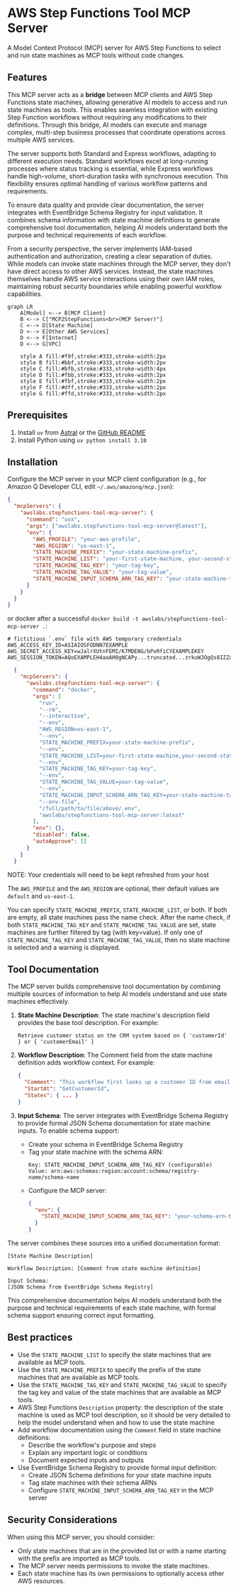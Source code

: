 # AWS Step Functions Tool MCP Server

A Model Context Protocol (MCP) server for AWS Step Functions to select and run state machines as MCP tools without code changes.

## Features

This MCP server acts as a **bridge** between MCP clients and AWS Step Functions state machines, allowing generative AI models to access and run state machines as tools. This enables seamless integration with existing Step Function workflows without requiring any modifications to their definitions. Through this bridge, AI models can execute and manage complex, multi-step business processes that coordinate operations across multiple AWS services.

The server supports both Standard and Express workflows, adapting to different execution needs. Standard workflows excel at long-running processes where status tracking is essential, while Express workflows handle high-volume, short-duration tasks with synchronous execution. This flexibility ensures optimal handling of various workflow patterns and requirements.

To ensure data quality and provide clear documentation, the server integrates with EventBridge Schema Registry for input validation. It combines schema information with state machine definitions to generate comprehensive tool documentation, helping AI models understand both the purpose and technical requirements of each workflow.

From a security perspective, the server implements IAM-based authentication and authorization, creating a clear separation of duties. While models can invoke state machines through the MCP server, they don't have direct access to other AWS services. Instead, the state machines themselves handle AWS service interactions using their own IAM roles, maintaining robust security boundaries while enabling powerful workflow capabilities.

```mermaid
graph LR
    A[Model] <--> B[MCP Client]
    B <--> C["MCP2StepFunctions<br>(MCP Server)"]
    C <--> D[State Machine]
    D <--> E[Other AWS Services]
    D <--> F[Internet]
    D <--> G[VPC]

    style A fill:#f9f,stroke:#333,stroke-width:2px
    style B fill:#bbf,stroke:#333,stroke-width:2px
    style C fill:#bfb,stroke:#333,stroke-width:4px
    style D fill:#fbb,stroke:#333,stroke-width:2px
    style E fill:#fbf,stroke:#333,stroke-width:2px
    style F fill:#dff,stroke:#333,stroke-width:2px
    style G fill:#ffd,stroke:#333,stroke-width:2px
```

## Prerequisites

1. Install `uv` from [Astral](https://docs.astral.sh/uv/getting-started/installation/) or the [GitHub README](https://github.com/astral-sh/uv#installation)
2. Install Python using `uv python install 3.10`

## Installation

Configure the MCP server in your MCP client configuration (e.g., for Amazon Q Developer CLI, edit `~/.aws/amazonq/mcp.json`):

```json
{
  "mcpServers": {
    "awslabs.stepfunctions-tool-mcp-server": {
      "command": "uvx",
      "args": ["awslabs.stepfunctions-tool-mcp-server@latest"],
      "env": {
        "AWS_PROFILE": "your-aws-profile",
        "AWS_REGION": "us-east-1",
        "STATE_MACHINE_PREFIX": "your-state-machine-prefix",
        "STATE_MACHINE_LIST": "your-first-state-machine, your-second-state-machine",
        "STATE_MACHINE_TAG_KEY": "your-tag-key",
        "STATE_MACHINE_TAG_VALUE": "your-tag-value",
        "STATE_MACHINE_INPUT_SCHEMA_ARN_TAG_KEY": "your-state-machine-tag-for-input-schema"
      }
    }
  }
}
```

or docker after a successful `docker build -t awslabs/stepfunctions-tool-mcp-server .`:

```file
# fictitious `.env` file with AWS temporary credentials
AWS_ACCESS_KEY_ID=ASIAIOSFODNN7EXAMPLE
AWS_SECRET_ACCESS_KEY=wJalrXUtnFEMI/K7MDENG/bPxRfiCYEXAMPLEKEY
AWS_SESSION_TOKEN=AQoEXAMPLEH4aoAH0gNCAPy...truncated...zrkuWJOgQs8IZZaIv2BXIa2R4Olgk
```

```json
  {
    "mcpServers": {
      "awslabs.stepfunctions-tool-mcp-server": {
        "command": "docker",
        "args": [
          "run",
          "--rm",
          "--interactive",
          "--env",
          "AWS_REGION=us-east-1",
          "--env",
          "STATE_MACHINE_PREFIX=your-state-machine-prefix",
          "--env",
          "STATE_MACHINE_LIST=your-first-state-machine,your-second-state-machine",
          "--env",
          "STATE_MACHINE_TAG_KEY=your-tag-key",
          "--env",
          "STATE_MACHINE_TAG_VALUE=your-tag-value",
          "--env",
          "STATE_MACHINE_INPUT_SCHEMA_ARN_TAG_KEY=your-state-machine-tag-for-input-schema",
          "--env-file",
          "/full/path/to/file/above/.env",
          "awslabs/stepfunctions-tool-mcp-server:latest"
        ],
        "env": {},
        "disabled": false,
        "autoApprove": []
      }
    }
  }
```

NOTE: Your credentials will need to be kept refreshed from your host

The `AWS_PROFILE` and the `AWS_REGION` are optional, their default values are `default` and `us-east-1`.

You can specify `STATE_MACHINE_PREFIX`, `STATE_MACHINE_LIST`, or both. If both are empty, all state machines pass the name check.
After the name check, if both `STATE_MACHINE_TAG_KEY` and `STATE_MACHINE_TAG_VALUE` are set, state machines are further filtered by tag (with key=value).
If only one of `STATE_MACHINE_TAG_KEY` and `STATE_MACHINE_TAG_VALUE`, then no state machine is selected and a warning is displayed.

## Tool Documentation

The MCP server builds comprehensive tool documentation by combining multiple sources of information to help AI models understand and use state machines effectively.

1. **State Machine Description**: The state machine's description field provides the base tool description. For example:
   ```plaintext
   Retrieve customer status on the CRM system based on { 'customerId' } or { 'customerEmail' }
   ```

2. **Workflow Description**: The Comment field from the state machine definition adds workflow context. For example:
   ```json
   {
     "Comment": "This workflow first looks up a customer ID from email, then retrieves their info",
     "StartAt": "GetCustomerId",
     "States": { ... }
   }
   ```

3. **Input Schema**: The server integrates with EventBridge Schema Registry to provide formal JSON Schema documentation for state machine inputs. To enable schema support:
   - Create your schema in EventBridge Schema Registry
   - Tag your state machine with the schema ARN:
     ```plaintext
     Key: STATE_MACHINE_INPUT_SCHEMA_ARN_TAG_KEY (configurable)
     Value: arn:aws:schemas:region:account:schema/registry-name/schema-name
     ```
   - Configure the MCP server:
     ```json
     {
       "env": {
         "STATE_MACHINE_INPUT_SCHEMA_ARN_TAG_KEY": "your-schema-arn-tag-key"
       }
     }
     ```

The server combines these sources into a unified documentation format:
```plaintext
[State Machine Description]

Workflow Description: [Comment from state machine definition]

Input Schema:
[JSON Schema from EventBridge Schema Registry]
```

This comprehensive documentation helps AI models understand both the purpose and technical requirements of each state machine, with formal schema support ensuring correct input formatting.

## Best practices

- Use the `STATE_MACHINE_LIST` to specify the state machines that are available as MCP tools.
- Use the `STATE_MACHINE_PREFIX` to specify the prefix of the state machines that are available as MCP tools.
- Use the `STATE_MACHINE_TAG_KEY` and `STATE_MACHINE_TAG_VALUE` to specify the tag key and value of the state machines that are available as MCP tools.
- AWS Step Functions `Description` property: the description of the state machine is used as MCP tool description, so it should be very detailed to help the model understand when and how to use the state machine
- Add workflow documentation using the `Comment` field in state machine definitions:
  - Describe the workflow's purpose and steps
  - Explain any important logic or conditions
  - Document expected inputs and outputs
- Use EventBridge Schema Registry to provide formal input definition:
  - Create JSON Schema definitions for your state machine inputs
  - Tag state machines with their schema ARNs
  - Configure `STATE_MACHINE_INPUT_SCHEMA_ARN_TAG_KEY` in the MCP server

## Security Considerations

When using this MCP server, you should consider:

- Only state machines that are in the provided list or with a name starting with the prefix are imported as MCP tools.
- The MCP server needs permissions to invoke the state machines.
- Each state machine has its own permissions to optionally access other AWS resources.
